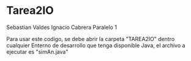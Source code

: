 # Tarea2IO
Sebastian Valdes
Ignacio Cabrera
Paralelo 1

Para usar este codigo, se debe abrir la carpeta "TAREA2IO" dentro cualquier Enterno de desarrollo que tenga disponible Java, el archivo a ejecutar es "simAn.java"
